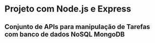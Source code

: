 # Projeto com Node.js e Express

## Conjunto de APIs para manipulação de Tarefas com banco de dados NoSQL MongoDB